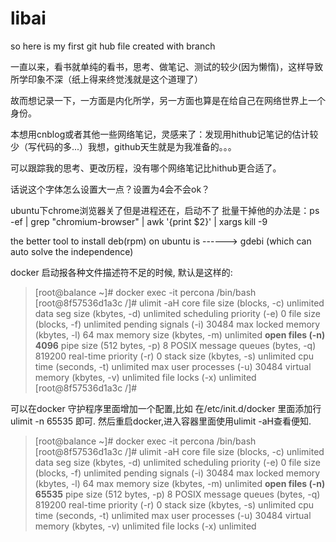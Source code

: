 # libai
so here is my first git hub file created with branch

一直以来，看书就单纯的看书，思考、做笔记、测试的较少(因为懒惰)，这样导致所学印象不深（纸上得来终觉浅就是这个道理了）

故而想记录一下，一方面是内化所学，另一方面也算是在给自己在网络世界上一个身份。

本想用cnblog或者其他一些网络笔记，灵感来了：发现用hithub记笔记的估计较少（写代码的多...）我想，github天生就是为我准备的。。。

可以跟踪我的思考、更改历程，没有哪个网络笔记比hithub更合适了。

话说这个字体怎么设置大一点？设置为4会不会ok？

ubuntu下chrome浏览器关了但是进程还在，启动不了
批量干掉他的办法是：ps -ef | grep "chromium-browser" | awk '{print $2}' | xargs kill -9


the better tool to install deb(rpm) on ubuntu is ------> gdebi (which can auto solve the independence)

docker 启动报各种文件描述符不足的时候,
默认是这样的:
>[root@balance ~]# docker  exec -it percona /bin/bash
>[root@8f57536d1a3c /]# ulimit -aH
core file size          (blocks, -c) unlimited
data seg size           (kbytes, -d) unlimited
scheduling priority             (-e) 0
file size               (blocks, -f) unlimited
pending signals                 (-i) 30484
max locked memory       (kbytes, -l) 64
max memory size         (kbytes, -m) unlimited
**open files                      (-n) 4096**
pipe size            (512 bytes, -p) 8
POSIX message queues     (bytes, -q) 819200
real-time priority              (-r) 0
stack size              (kbytes, -s) unlimited
cpu time               (seconds, -t) unlimited
max user processes              (-u) 30484
virtual memory          (kbytes, -v) unlimited
file locks                      (-x) unlimited
[root@8f57536d1a3c /]# 


可以在docker 守护程序里面增加一个配置,比如
在/etc/init.d/docker 里面添加行 ulimit -n 65535  即可.
然后重启docker,进入容器里面使用ulimit -aH查看便知.

>[root@balance ~]# docker  exec -it percona /bin/bash
>[root@8f57536d1a3c /]# ulimit -aH
core file size          (blocks, -c) unlimited
data seg size           (kbytes, -d) unlimited
scheduling priority             (-e) 0
file size               (blocks, -f) unlimited
pending signals                 (-i) 30484
max locked memory       (kbytes, -l) 64
max memory size         (kbytes, -m) unlimited
**open files                      (-n) 65535**
pipe size            (512 bytes, -p) 8
POSIX message queues     (bytes, -q) 819200
real-time priority              (-r) 0
stack size              (kbytes, -s) unlimited
cpu time               (seconds, -t) unlimited 
max user processes              (-u) 30484 
virtual memory          (kbytes, -v) unlimited 
file locks                      (-x) unlimited 

